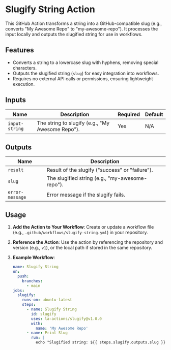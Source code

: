 # Slugify String Action

This GitHub Action transforms a string into a GitHub-compatible slug (e.g., converts "My Awesome Repo" to "my-awesome-repo"). It processes the input locally and outputs the slugified string for use in workflows.

## Features
- Converts a string to a lowercase slug with hyphens, removing special characters.
- Outputs the slugified string (`slug`) for easy integration into workflows.
- Requires no external API calls or permissions, ensuring lightweight execution.

## Inputs
| Name        | Description                                      | Required | Default |
|-------------|--------------------------------------------------|----------|---------|
| `input-string` | The string to slugify (e.g., "My Awesome Repo"). | Yes      | N/A     |

## Outputs
| Name        | Description                                           |
|-------------|-------------------------------------------------------|
| `result` | Result of the slugify ("success" or "failure").    |
| `slug` | The slugified string (e.g., "my-awesome-repo").    |
| `error-message` | Error message if the slugify fails.    |

## Usage
1. **Add the Action to Your Workflow**:
   Create or update a workflow file (e.g., `.github/workflows/slugify-string.yml`) in your repository.

2. **Reference the Action**:
   Use the action by referencing the repository and version (e.g., `v1`), or the local path if stored in the same repository.

3. **Example Workflow**:
   ```yaml
   name: Slugify String
   on:
     push:
       branches:
         - main
   jobs:
     slugify:
       runs-on: ubuntu-latest
       steps:
         - name: Slugify String
           id: slugify
           uses: la-actions/slugify@v1.0.0
           with:
             name: 'My Awesome Repo'
         - name: Print Slug
           run: |
             echo "Slugified string: ${{ steps.slugify.outputs.slug }}"
